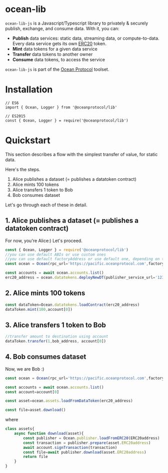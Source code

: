 
# ocean-lib

`ocean-lib-js` is a Javascript/Typescript library to privately & securely publish, exchange, and consume data. With it, you can:
* **Publish** data services: static data, streaming data, or compute-to-data. Every data service gets its own [ERC20](https://github.com/ethereum/EIPs/blob/7f4f0377730f5fc266824084188cc17cf246932e/EIPS/eip-20.md) token.
* **Mint** data tokens for a given data service
* **Transfer** data tokens to another owner
* **Consume** data tokens, to access the service

`ocean-lib-js` is part of the [Ocean Protocol](www.oceanprotocol.com) toolset.

# Installation
```
// ES6
import { Ocean, Logger } from '@oceanprotocol/lib'

// ES2015
const { Ocean, Logger } = require('@oceanprotocol/lib')

```

# Quickstart

This section describes a flow with the simplest transfer of value, for static data.

Here's the steps.
1. Alice publishes a dataset (= publishes a datatoken contract)
1. Alice mints 100 tokens
1. Alice transfers 1 token to Bob
1. Bob consumes dataset

Let's go through each of these in detail.


## 1. Alice publishes a dataset (= publishes a datatoken contract)

For now, you're Alice:) Let's proceed.


```javascript
const { Ocean, Logger } = require('@oceanprotocol/lib')
//you can use default ABIs or use custom ones
//you can use default factoryAddress or use default one, depending on the network (auto-determined)
const ocean = Ocean(rpc_url='https://pacific.oceanprotocol.com',factoryABI=Ocean.factoryABI,dataTokenABI=Ocean.dataTokenABI,factoryAddress='0x123',web3Provider: web3)

const accounts = await ocean.accounts.list()
erc20_address = ocean.datatokens.deployNewDT(publisher_service_url='123.com',account[0])
```

## 2. Alice mints 100 tokens

```javascript
const dataToken=Ocean.datatokens.loadContract(erc20_address)
dataToken.mint(100,account[0])
```

## 3. Alice transfers 1 token to Bob

```javascript
//transfer amount to destination using account
dataToken.transfer(1,bob_address, account[0])
```

## 4. Bob consumes dataset

Now, we are Bob :)

```javascript
const ocean = Ocean(rpc_url='https://pacific.oceanprotocol.com',factoryABI=Ocean.factoryABI,dataTokenABI=Ocean.dataTokenABI,factoryAddress='0x123',web3Provider: web3)

const accounts = await ocean.accounts.list()
const account=account[0]

const asset=ocean.assets.loadFromDataToken(erc20_address)

const file=asset.download()

```
where
```javascript
class assets{
    async function download(asset){
        const publisher = Ocean.publisher.loadFromERC20(ERC20address)
        const transaction = publisher.prepare(asset.ERC20address)
        await account.signTransaction(transaction)
        const file=await publisher.download(asset.ERC20address)
        return file
    }
}
```

